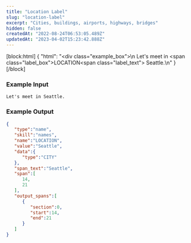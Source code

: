 ```yaml
---
title: "Location Label"
slug: "location-label"
excerpt: "Cities, buildings, airports, highways, bridges"
hidden: false
createdAt: "2022-08-24T06:53:05.489Z"
updatedAt: "2023-04-02T15:23:42.888Z"
---
```

[block:html]
{
  "html": "<div class=\"example_box\">\n  Let's meet in <span class=\"label_box\">LOCATION</span><span class=\"label_text\"> Seattle.</span>\n</div>"
}
[/block]



### Example Input

```
Let's meet in Seattle.
```



### Example Output

```json
{
   "type":"name",
   "skill":"names",
   "name":"LOCATION",
   "value":"Seattle",
   "data":{
      "type":"CITY"
   },
   "span_text":"Seattle",
   "span":[
      14,
      21
   ],
   "output_spans":[
      {
         "section":0,
         "start":14,
         "end":21
      }
   ]
}
```